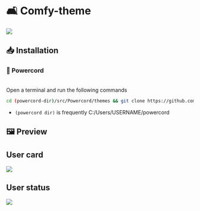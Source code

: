 # 🛋️ Comfy-theme
<img src="https://i.ibb.co/nf5tGpT/comfy.png">

## 📥 Installation
### 🔌 Powercord

</br>Open a terminal and run the following commands
```sh
cd (powercord-dir)/src/Powercord/themes && git clone https://github.com/NYRI4/Comfy-theme
```
* `(powercord dir)` is frequently C:/Users/USERNAME/powercord

## 🖼️ Preview

## User card
<img src="https://i.ibb.co/vhxK5H6/comfy2.png">

## User status
<img src="https://i.ibb.co/nbvW9vK/comfy3.png">
